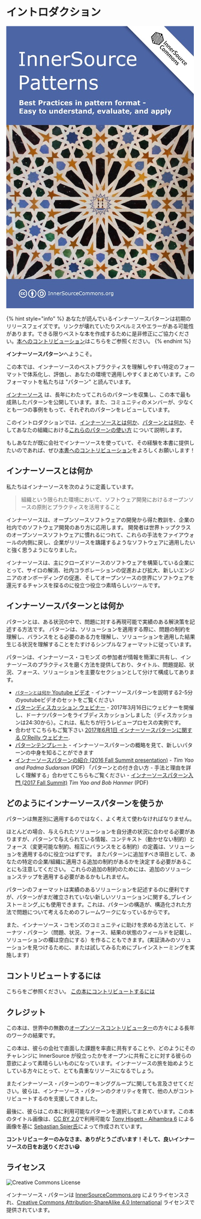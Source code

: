 # イントロダクション

![](../../book/innersource-patterns-book-cover.jpg)

{% hint style="info" %}
あなたが読んでいるインナーソースパターンは初期のリリースフェイズです。リンクが壊れていたりスペルミスやエラーがある可能性があります。できる限りベストな本を作成するために是非修正にご協力ください。[本へのコントリビューション](./contribute.md)はこちらをご参照ください。
{% endhint %}

**インナーソースパターン**へようこそ。

この本では、インナーソースのベストプラクティスを理解しやすい特定のフォーマットで体系化し、評価し、あなたの環境で適用しやすくまとめています。このフォーマットを私たちは "パターン" と読んでいます。

[インナーソース](http://innersourcecommons.org) は、長年にわたってこれらのパターンを収集し、この本で最も成熟したパターンを公開しています。また、コミュニティのメンバーが、少なくとも一つの事例をもって、それぞれのパターンをレビューしています。

このイントロダクションでは、[インナーソースとは何か](introduction.md#what-is-innersource)、[パターンとは何か](introduction.md#what-are-innersource-patterns)、そしてあなたの組織における[これらのパターンの使い方](introduction.md#how-can-you-use-innersource-patterns) について説明します。

もしあなたが既に会社でインナーソースを使っていて、その経験を本書に提供したいのであれば、ぜひ[本書へのコントリビューション](./contribute.md)をよろしくお願いします！

## インナーソースとは何か

私たちはインナーソースを次のように定義しています。

> 組織という限られた環境において、ソフトウェア開発におけるオープンソースの原則とプラクティスを活用すること

インナーソースは、オープンソースソフトウェアの開発から得た教訓を、企業の社内でのソフトウェア開発のあり方に応用します。 開発者は世界トップクラスのオープンソースソフトウェアに慣れるにつれて、これらの手法をファイアウォールの内側に戻し、企業がリリースを躊躇するようなソフトウェアに適用したいと強く思うようになりました。

インナーソースは、主にクローズドソースのソフトウェアを構築している企業にとって、サイロの解消、社内コラボレーションの促進および拡大、新しいエンジニアのオンボーディングの促進、そしてオープンソースの世界にソフトウェアを還元するチャンスを探るのに役立つ役立つ素晴らしいツールです。

## インナーソースパターンとは何か

パターンとは、ある状況の中で、問題に対する再現可能で実績のある解決策を記述する方法です。
パターンは、ソリューションを適用する際に、問題の制約を理解し、バランスをとる必要のある力を理解し、ソリューションを適用した結果生じる状況を理解することをたすけるシンプルなフォーマットに従っています。

パターンは、インナーソース・コモンズ の参加者が情報を簡潔に共有し、インナーソースのプラクティスを磨く方法を提供しており、タイトル、問題提起、状況、フォース、ソリューションを主要なセクションとして分けて構成してあります。

* [`パターンとは何か` Youtube ビデオ](http://bit.ly/innersource\_patterns\_videos) - インナーソースパターンを説明する2-5分のyoutubeビデオのセットをご覧ください
* [パターンディスカッション ウェビナー](https://youtu.be/i-0IVhfRVFU) - 2017年3月16日にウェビナーを開催し、ドーナツパターンをライブディスカッションしました（ディスカッションは24:30から）。これは、私たちが行うレビュープロセスの実例です。
* 合わせてこちらもご覧下さい [2017年6月1日 インナーソースパターンに関する O'Reilly ウェビナー](http://www.oreilly.com/pub/e/3884).
* [パターンテンプレート](../../meta/pattern-template.md) - インナーソースパターンの概略を見て、新しいパターンの中身を知ることができます
* [インナーソースパターンの紹介 (2016 Fall Summit presentation)](https://drive.google.com/open?id=0B7\_9iQb93uBQbnlkdHNuUGhpTXc) - _Tim Yao and Padma Sudarsan_ (PDF) 「パターンとの付き合い方 - 手法と理由を詳しく理解する」合わせてこちらもご覧ください - [インナーソースパターン入門 (2017 Fall Summit)](https://drive.google.com/open?id=0B7\_9iQb93uBQWmYwMFpyaGh4OFU) _Tim Yao and Bob Hanmer_ (PDF)

## どのようにインナーソースパターンを使うか

パターンは無差別に適用するのではなく、よく考えて使わなければなりません。

ほとんどの場合、与えられたソリューションを自分達の状況に合わせる必要がありますが、パターンで与えられている情報、コンテキスト（動かせない制約）とフォース（変更可能な制約、相互にバランスをとる制約）の定義は、ソリューションを適用するのに役立つはずです。 またパターンに追加すべき項目として、あなたの特定の企業/組織に適用さる追加の制約があるかを決定する必要があることにも注意してください。
これらの追加の制約のためには、追加のソリューションステップを適用する必要があるかもしれません。

パターンのフォーマットは実績のあるソリューションを記述するのに便利ですが、パターンがまだ確立されていない新しいソリューションに関する_ブレインストーミング_にも使用できます。これは、パターンの構造が、構造化された方法で問題について考えるためのフレームワークになっているからです。

また、インナーソース・コモンズのコミュニティに助けを求める方法として、ドーナツ・パターン（問題、状況、フォース、結果の状態のフィールドを記載し、ソリューションの欄は空白にする）を作ることもできます。(実証済みのソリューションを見つけるために、または試してみるためにブレインストーミングを実施します)

## コントリビュートするには

こちらをご参照ください。
[この本にコントリビュートするには](./contribute.md)

## クレジット
この本は、世界中の無数の[オープンソースコントリビューター](https://github.com/InnerSourceCommons/InnerSourcePatterns/graphs/contributors)の方々による長年のワークの結果です。

この本は、彼らの会社で直面した課題を率直に共有することや、どのようにそのチャレンジに InnerSource が役立ったかをオープンに共有ことに対する彼らの意欲によって素晴らしいものになっています。インナーソースの旅を始めようとしている方々にとって、とても貴重なリソースになるでしょう。

またインナーソース・パターンのワーキンググループに関しても言及させてください。彼らは、インナーソース・パターンのクオリティを育て、他の人がコントリビュートするのを支援してきました。

最後に、彼らはこの本に利用可能なパターンを選択してまとめています。この本のタイトル画像は、[CC BY 2.0](https://creativecommons.org/licenses/by/2.0/)で利用可能な [Tony Hisgett - Alhambra 6](https://www.flickr.com/photos/hisgett/29345405788/) による画像を基に [Sebastian Spier氏](https://spier.hu)によって作成されています。

**コントリビューターのみなさま、ありがとうございます！そして、良いインナーソースの日をお送りください😃**


## ライセンス

![Creative Commons License](https://i.creativecommons.org/l/by-sa/4.0/88x31.png)

インナーソース・パターンは [InnerSourceCommons.org](http://innersourcecommons.org) によりライセンスされ、[Creative Commons Attribution-ShareAlike 4.0 International](http://creativecommons.org/licenses/by-sa/4.0/) ライセンスで提供されています。
